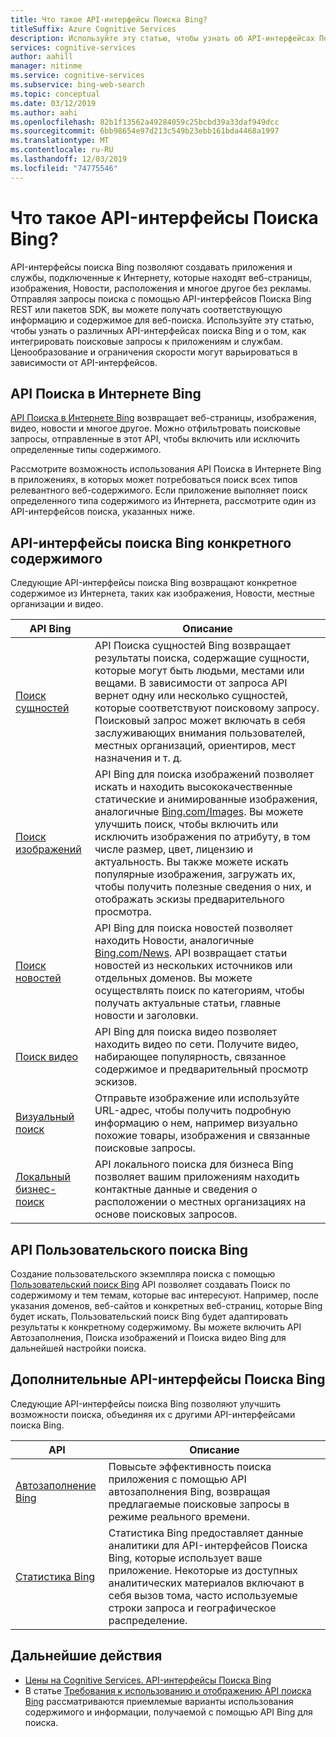 ```yaml
---
title: Что такое API-интерфейсы Поиска Bing?
titleSuffix: Azure Cognitive Services
description: Используйте эту статью, чтобы узнать об API-интерфейсах Поиска Bing и о том, как включить когнитивный поиск в Интернете в приложениях и службах.
services: cognitive-services
author: aahill
manager: nitinme
ms.service: cognitive-services
ms.subservice: bing-web-search
ms.topic: conceptual
ms.date: 03/12/2019
ms.author: aahi
ms.openlocfilehash: 82b1f13562a49284059c25bcbd39a33daf949dcc
ms.sourcegitcommit: 6bb98654e97d213c549b23ebb161bda4468a1997
ms.translationtype: MT
ms.contentlocale: ru-RU
ms.lasthandoff: 12/03/2019
ms.locfileid: "74775546"
---
```

# <a name="what-are-the-bing-search-apis"></a>Что такое API-интерфейсы Поиска Bing?

API-интерфейсы поиска Bing позволяют создавать приложения и службы, подключенные к Интернету, которые находят веб-страницы, изображения, Новости, расположения и многое другое без рекламы. Отправляя запросы поиска с помощью API-интерфейсов Поиска Bing REST или пакетов SDK, вы можете получать соответствующую информацию и содержимое для веб-поиска. Используйте эту статью, чтобы узнать о различных API-интерфейсах поиска Bing и о том, как интегрировать поисковые запросы к приложениям и службам. Ценообразование и ограничения скорости могут варьироваться в зависимости от API-интерфейсов.

## <a name="the-bing-web-search-api"></a>API Поиска в Интернете Bing

[API Поиска в Интернете Bing](../Bing-Web-Search/overview.md) возвращает веб-страницы, изображения, видео, новости и многое другое. Можно отфильтровать поисковые запросы, отправленные в этот API, чтобы включить или исключить определенные типы содержимого.

Рассмотрите возможность использования API Поиска в Интернете Bing в приложениях, в которых может потребоваться поиск всех типов релевантного веб-содержимого. Если приложение выполняет поиск определенного типа содержимого из Интернета, рассмотрите один из API-интерфейсов поиска, указанных ниже.

## <a name="content-specific-bing-search-apis"></a>API-интерфейсы поиска Bing конкретного содержимого

Следующие API-интерфейсы поиска Bing возвращают конкретное содержимое из Интернета, таких как изображения, Новости, местные организации и видео.

| API Bing | Описание |
| -- | -- |
| [Поиск сущностей](../Bing-Entities-Search/overview.md) | API Поиска сущностей Bing возвращает результаты поиска, содержащие сущности, которые могут быть людьми, местами или вещами. В зависимости от запроса API вернет одну или несколько сущностей, которые соответствуют поисковому запросу. Поисковый запрос может включать в себя заслуживающих внимания пользователей, местных организаций, ориентиров, мест назначения и т. д. |
| [Поиск изображений](../Bing-Image-Search/overview.md) | API Bing для поиска изображений позволяет искать и находить высококачественные статические и анимированные изображения, аналогичные [Bing.com/Images](https://www.Bing.com/images). Вы можете улучшить поиск, чтобы включить или исключить изображения по атрибуту, в том числе размер, цвет, лицензию и актуальность. Вы также можете искать популярные изображения, загружать их, чтобы получить полезные сведения о них, и отображать эскизы предварительного просмотра. |
| [Поиск новостей](../Bing-News-Search/search-the-web.md) | API Bing для поиска новостей позволяет находить Новости, аналогичные [Bing.com/News](https://www.Bing.com/news). API возвращает статьи новостей из нескольких источников или отдельных доменов. Вы можете осуществлять поиск по категориям, чтобы получать актуальные статьи, главные новости и заголовки. |
| [Поиск видео](../Bing-Video-Search/overview.md) | API Bing для поиска видео позволяет находить видео по сети. Получите видео, набирающее популярность, связанное содержимое и предварительный просмотр эскизов. |
| [Визуальный поиск](../Bing-visual-search/overview.md) | Отправьте изображение или используйте URL-адрес, чтобы получить подробную информацию о нем, например визуально похожие товары, изображения и связанные поисковые запросы. |
 [Локальный бизнес-поиск](../bing-local-business-search/overview.md) | API локального поиска для бизнеса Bing позволяет вашим приложениям находить контактные данные и сведения о расположении о местных организациях на основе поисковых запросов. |

## <a name="the-bing-custom-search-api"></a>API Пользовательского поиска Bing

Создание пользовательского экземпляра поиска с помощью [Пользовательский поиск Bing](../Bing-Custom-Search/overview.md) API позволяет создавать Поиск по содержимому и тем темам, которые вас интересуют. Например, после указания доменов, веб-сайтов и конкретных веб-страниц, которые Bing будет искать, Пользовательский поиск Bing будет адаптировать результаты к конкретному содержимому. Вы можете включить API Автозаполнения, Поиска изображений и Поиска видео Bing для дальнейшей настройки поиска.

## <a name="additional-bing-search-apis"></a>Дополнительные API-интерфейсы Поиска Bing

Следующие API-интерфейсы поиска Bing позволяют улучшить возможности поиска, объединяя их с другими API-интерфейсами поиска Bing.

| API | Описание |
| -- | -- |
| [Автозаполнение Bing](../Bing-Autosuggest/get-suggested-search-terms.md) | Повысьте эффективность поиска приложения с помощью API автозаполнения Bing, возвращая предлагаемые поисковые запросы в режиме реального времени.  |
| [Статистика Bing](bing-web-stats.md) | Статистика Bing предоставляет данные аналитики для API-интерфейсов Поиска Bing, которые использует ваше приложение. Некоторые из доступных аналитических материалов включают в себя вызов тома, часто используемые строки запроса и географическое распределение. |

## <a name="next-steps"></a>Дальнейшие действия

* [Цены на Cognitive Services. API-интерфейсы Поиска Bing](https://azure.microsoft.com/pricing/details/cognitive-services/search-api/)
* В статье [Требования к использованию и отображению API поиска Bing](./use-display-requirements.md) рассматриваются приемлемые варианты использования содержимого и информации, получаемой с помощью API Bing для поиска.
